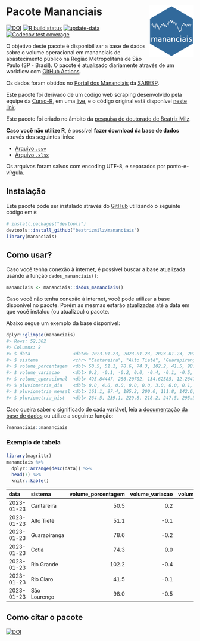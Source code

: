
<!-- README.md is generated from README.Rmd. Please edit that file -->

# Pacote Mananciais <img src="man/figures/hexlogo.png" align="right" width = "120px"/>

<!-- badges: start -->

[![DOI](https://zenodo.org/badge/DOI/10.5281/zenodo.4733056.svg)](https://doi.org/10.5281/zenodo.4733056)
[![R build
status](https://github.com/beatrizmilz/mananciais/workflows/R-CMD-check/badge.svg)](https://github.com/beatrizmilz/mananciais/actions)
[![update-data](https://github.com/beatrizmilz/mananciais/actions/workflows/2-update_data.yaml/badge.svg)](https://github.com/beatrizmilz/mananciais/actions/workflows/2-update_data.yaml)
[![Codecov test
coverage](https://codecov.io/gh/beatrizmilz/mananciais/branch/master/graph/badge.svg)](https://codecov.io/gh/beatrizmilz/mananciais?branch=master)
<!-- badges: end -->

O objetivo deste pacote é disponibilizar a base de dados sobre o volume
operacional em mananciais de abastecimento público na Região
Metropolitana de São Paulo (SP - Brasil). O pacote é atualizado
diariamente através de um workflow com [GitHub
Actions](https://github.com/beatrizmilz/mananciais/actions).

Os dados foram obtidos no [Portal dos
Mananciais](http://mananciais.sabesp.com.br/Situacao) da
[SABESP](http://site.sabesp.com.br/site/Default.aspx).

Este pacote foi derivado de um código web scraping desenvolvido pela
equipe da [Curso-R](https://www.curso-r.com/), em uma
[live](https://youtu.be/jvZIxrMmOcQ), e o código original está
disponível [neste
link](https://github.com/curso-r/lives/blob/master/drafts/20200730_scraper_sabesp.R).

Este pacote foi criado no âmbito da [pesquisa de doutorado de Beatriz
Milz](https://beatrizmilz.github.io/tese/).

**Caso você não utilize R**, é possível **fazer download da base de
dados** através dos seguintes links:

- [Arquivo
  `.csv`](https://github.com/beatrizmilz/mananciais/raw/master/inst/extdata/mananciais.csv)
- [Arquivo
  `.xlsx`](https://github.com/beatrizmilz/mananciais/blob/master/inst/extdata/mananciais.xlsx?raw=true)

Os arquivos foram salvos com encoding UTF-8, e separados por
ponto-e-vírgula.

## Instalação

Este pacote pode ser instalado através do [GitHub](https://github.com/)
utilizando o seguinte código em `R`:

``` r
# install.packages("devtools")
devtools::install_github("beatrizmilz/mananciais")
library(mananciais)
```

## Como usar?

Caso você tenha conexão à internet, é possível buscar a base atualizada
usando a função `dados_mananciais()`:

``` r
mananciais <- mananciais::dados_mananciais() 
```

Caso você não tenha conexão à internet, você pode utilizar a base
disponível no pacote. Porém as mesmas estarão atualizadas até a data em
que você instalou (ou atualizou) o pacote.

Abaixo segue um exemplo da base disponível:

``` r
dplyr::glimpse(mananciais)
#> Rows: 52,362
#> Columns: 8
#> $ data                <date> 2023-01-23, 2023-01-23, 2023-01-23, 2023-01-23, 2…
#> $ sistema             <chr> "Cantareira", "Alto Tietê", "Guarapiranga", "Cotia…
#> $ volume_porcentagem  <dbl> 50.5, 51.1, 78.6, 74.3, 102.2, 41.5, 98.0, 50.3, 5…
#> $ volume_variacao     <dbl> 0.2, -0.1, -0.2, 0.0, -0.4, -0.1, -0.5, 0.2, 0.0, …
#> $ volume_operacional  <dbl> 495.84447, 286.20702, 134.62585, 12.26412, 114.679…
#> $ pluviometria_dia    <dbl> 0.0, 4.0, 0.0, 0.0, 0.0, 3.0, 0.0, 0.1, 0.2, 0.0, …
#> $ pluviometria_mensal <dbl> 161.1, 87.4, 185.2, 200.0, 111.8, 142.6, 211.6, 16…
#> $ pluviometria_hist   <dbl> 264.5, 239.1, 229.8, 218.2, 247.5, 295.5, 273.2, 2…
```

Caso queira saber o significado de cada variável, leia a [documentação
da base de
dados](https://beatrizmilz.github.io/mananciais/reference/mananciais.html)
ou utilize a seguinte função:

``` r
?mananciais::mananciais
```

### Exemplo de tabela

``` r
library(magrittr)
mananciais %>% 
  dplyr::arrange(desc(data)) %>% 
  head(7) %>%
  knitr::kable()
```

| data       | sistema      | volume_porcentagem | volume_variacao | volume_operacional | pluviometria_dia | pluviometria_mensal | pluviometria_hist |
|:-----------|:-------------|-------------------:|----------------:|-------------------:|-----------------:|--------------------:|------------------:|
| 2023-01-23 | Cantareira   |               50.5 |             0.2 |          495.84447 |                0 |               161.1 |             264.5 |
| 2023-01-23 | Alto Tietê   |               51.1 |            -0.1 |          286.20702 |                4 |                87.4 |             239.1 |
| 2023-01-23 | Guarapiranga |               78.6 |            -0.2 |          134.62585 |                0 |               185.2 |             229.8 |
| 2023-01-23 | Cotia        |               74.3 |             0.0 |           12.26412 |                0 |               200.0 |             218.2 |
| 2023-01-23 | Rio Grande   |              102.2 |            -0.4 |          114.67957 |                0 |               111.8 |             247.5 |
| 2023-01-23 | Rio Claro    |               41.5 |            -0.1 |            5.67800 |                3 |               142.6 |             295.5 |
| 2023-01-23 | São Lourenço |               98.0 |            -0.5 |           87.01606 |                0 |               211.6 |             273.2 |

## Como citar o pacote

[![DOI](https://zenodo.org/badge/DOI/10.5281/zenodo.4733056.svg)](https://doi.org/10.5281/zenodo.4733056)

